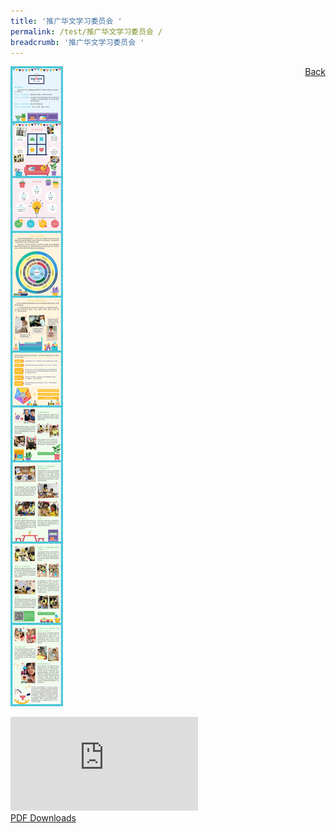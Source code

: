 ```yaml
---
title: '推广华文学习委员会 '
permalink: /test/推广华文学习委员会 /
breadcrumb: '推广华文学习委员会 '
---
```

<a href="/gallery/华文学习展示区-chinese-exhibitions-d/community-partners/" style="float:right;">Back</a>
 <img src="/images/AGAPE-Presch-Poster.jpg"> <br/>
<div class="video-container">
  <iframe src="https://www.youtube.com/embed/d6fmLlW8eoE" frameborder="0" allow="accelerometer; autoplay; encrypted-media; gyroscope; picture-in-picture" allowfullscreen></iframe></div>
<a href="/Sharing-Sessions/01-website-exhibitor-template-pdf.pdf" download>PDF Downloads</a>

